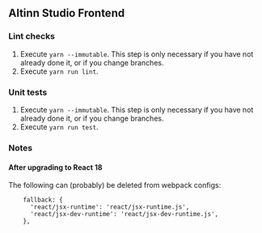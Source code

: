 ## Altinn Studio Frontend

### Lint checks

1. Execute `yarn --immutable`. This step is only necessary if you have not already done it, or if you change branches.
2. Execute `yarn run lint`.

### Unit tests

1. Execute `yarn --immutable`. This step is only necessary if you have not already done it, or if you change branches.
2. Execute `yarn run test`.

### Notes

#### After upgrading to React 18

The following can (probably) be deleted from webpack configs:

```
    fallback: {
      'react/jsx-runtime': 'react/jsx-runtime.js',
      'react/jsx-dev-runtime': 'react/jsx-dev-runtime.js',
    },
```

